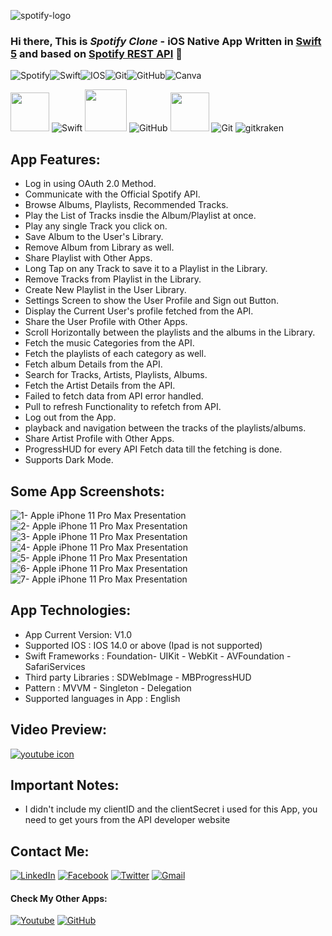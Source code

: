 ![spotify-logo](https://user-images.githubusercontent.com/10991489/121804468-dc41aa00-cc46-11eb-878d-c996ac6e3490.png)

### Hi there, This is ***Spotify Clone*** - iOS Native App Written in [Swift 5][Swift 5] and based on [Spotify REST API][website] 👋

<img alt="Spotify" src="https://img.shields.io/badge/spotify%20-green.svg?&style=for-the-badge&logo=spotify&logoColor=white"/><img alt="Swift" src="https://img.shields.io/badge/swift-%23FA7343.svg?&style=for-the-badge&logo=swift&logoColor=white"/><img alt="IOS" src="https://img.shields.io/badge/iOS-000000?style=for-the-badge&logo=ios&logoColor=white"><img alt="Git" src="https://img.shields.io/badge/git%20-%23F05033.svg?&style=for-the-badge&logo=git&logoColor=white"/><img alt="GitHub" src="https://img.shields.io/badge/github%20-%23121011.svg?&style=for-the-badge&logo=github&logoColor=white"/><img alt="Canva" src="https://img.shields.io/badge/Canva%20-%2300C4CC.svg?&style=for-the-badge&logo=Canva&logoColor=white"/>

<img height="62em" src="https://user-images.githubusercontent.com/10991489/119416278-918ddb80-bcf3-11eb-9106-2e73b8f45902.png"/> ![Swift](https://www.vectorlogo.zone/logos/swift/swift-icon.svg) <img height="67em" src="https://developer.apple.com/design/human-interface-guidelines/macos/images/app-icon-realistic-materials_2x.png"/>  ![GitHub](https://www.vectorlogo.zone/logos/github/github-icon.svg) <img height="62em" src="https://user-images.githubusercontent.com/10991489/119416543-285a9800-bcf4-11eb-8755-a9351330ef0d.jpg"/> ![Git](https://www.vectorlogo.zone/logos/git-scm/git-scm-icon.svg) ![gitkraken](https://www.vectorlogo.zone/logos/gitkraken/gitkraken-icon.svg) 


## App Features: 

- Log in using OAuth 2.0 Method.
- Communicate with the Official Spotify API.
- Browse Albums, Playlists, Recommended Tracks.
- Play the List of Tracks insdie the Album/Playlist at once.
- Play any single Track you click on.
- Save Album to the User's Library.
- Remove Album from Library as well.
- Share Playlist with Other Apps.
- Long Tap on any Track to save it to a Playlist in the Library.
- Remove Tracks from Playlist in the Library.
- Create New Playlist in the User Library.
- Settings Screen to show the User Profile and Sign out Button.
- Display the Current User's profile fetched from the API.
- Share the User Profile with Other Apps.
- Scroll Horizontally between the playlists and the albums in the Library.
- Fetch the music Categories from the API.
- Fetch the playlists of each category as well.
- Fetch album Details from the API.
- Search for Tracks, Artists, Playlists, Albums.
- Fetch the Artist Details from the API.
- Failed to fetch data from API error handled.
- Pull to refresh Functionality to refetch from API.
- Log out from the App.
- playback and navigation between the tracks of the playlists/albums.
- Share Artist Profile with Other Apps.
- ProgressHUD for every API Fetch data till the fetching is done.
- Supports Dark Mode.


## Some App Screenshots:

![1- Apple iPhone 11 Pro Max Presentation](https://user-images.githubusercontent.com/10991489/129340658-9fb18096-3b8a-40f0-8dee-7c09649d61aa.png)
![2- Apple iPhone 11 Pro Max Presentation](https://user-images.githubusercontent.com/10991489/129340802-ee68934d-c67b-46c1-bde6-2bb6ba1bb755.png)
![3- Apple iPhone 11 Pro Max Presentation](https://user-images.githubusercontent.com/10991489/129340880-3b50aea4-5bdb-4ab0-ba57-56425d924ff6.png)
![4- Apple iPhone 11 Pro Max Presentation](https://user-images.githubusercontent.com/10991489/129340990-9cd69765-743a-4c6b-b57c-f32ce1acda4b.png)
![5- Apple iPhone 11 Pro Max Presentation](https://user-images.githubusercontent.com/10991489/129341097-15d0b306-a510-4aa4-9291-4dc1f4c18712.png)
![6- Apple iPhone 11 Pro Max Presentation](https://user-images.githubusercontent.com/10991489/129341193-7daf0acf-77bc-45c4-90d4-529d126b6f7d.png)
![7- Apple iPhone 11 Pro Max Presentation](https://user-images.githubusercontent.com/10991489/129342189-0b3d480e-1086-439a-a89d-1870c1cc2b62.png)


## App Technologies:
 
* App Current Version: V1.0
* Supported IOS : IOS 14.0 or above (Ipad is not supported)
* Swift Frameworks : Foundation- UIKit - WebKit - AVFoundation - SafariServices
* Third party Libraries : SDWebImage - MBProgressHUD
* Pattern : MVVM - Singleton - Delegation
* Supported languages in App : English


## Video Preview:

[![youtube icon](https://user-images.githubusercontent.com/10991489/119972028-00985800-bfb2-11eb-895d-6e862f3fb497.png)][preview]


## Important Notes:
  
- I didn't include my clientID and the clientSecret i used for this App, you need to get yours from the API developer website 





## Contact Me:

[<img alt="LinkedIn" src="https://img.shields.io/badge/linkedin%20-%230077B5.svg?&style=for-the-badge&logo=linkedin&logoColor=white"/>][contact]  [<img alt="Facebook" src="https://img.shields.io/badge/Facebook%20-%231877F2.svg?&style=for-the-badge&logo=Facebook&logoColor=white"/>][fb]  [<img alt="Twitter" src="https://img.shields.io/badge/Twitter%20-%231DA1F2.svg?&style=for-the-badge&logo=Twitter&logoColor=white"/>][tw]  [<img alt="Gmail" src="https://img.shields.io/badge/Gmail-D14836?style=for-the-badge&logo=gmail&logoColor=white" />][mail]


#### Check My Other Apps: 

[<img alt="Youtube" src="https://img.shields.io/badge/-youtube-D14836?style=for-the-badge&logo=youtube&logoColor=white" />][youtube] [<img alt="GitHub" src="https://img.shields.io/badge/-Github-lightgray?style=for-the-badge&logo=github&logoColor=white" />][mygithubrepos] 



[Swift 5]: https://developer.apple.com/swift/
[website]: https://developer.spotify.com/documentation/
[preview]: https://www.youtube.com/watch?v=GUyBGyJO-Fw

[contact]: https://www.linkedin.com/in/abanoub-ashraf-81b329b7/
[fb]: https://www.facebook.com/abanoub.ashraf.1110/
[tw]: https://twitter.com/Abanoub_Ashraf_
[mail]: https://docs.google.com/document/d/1lr2sMIhAithabtZI8SiRkRVTTFa_o0ZIsuZNKmo2lUo/edit?usp=sharing
[youtube]: https://www.youtube.com/channel/UCaH0SjSVk045E165fGh9wjg/videos
[mygithubrepos]: https://github.com/abanoub-ashraf?tab=repositories

